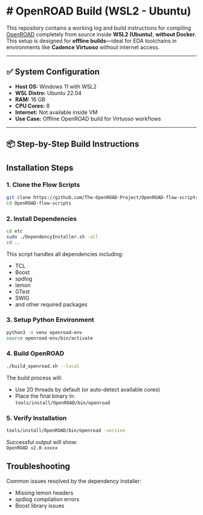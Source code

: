 
# # OpenROAD Build (WSL2 - Ubuntu)

This repository contains a working log and build instructions for compiling [OpenROAD](https://github.com/The-OpenROAD-Project/OpenROAD) completely from source inside **WSL2 (Ubuntu)**, **without Docker**. This setup is designed for **offline builds**—ideal for EDA toolchains in environments like **Cadence Virtuoso** without internet access.

---

## ✅ System Configuration

- **Host OS:** Windows 11 with WSL2
- **WSL Distro:** Ubuntu 22.04
- **RAM:** 16 GB  
- **CPU Cores:** 8  
- **Internet:** Not available inside VM  
- **Use Case:** Offline OpenROAD build for Virtuoso workflows

---

## 📦 Step-by-Step Build Instructions


## Installation Steps

### 1. Clone the Flow Scripts

```bash
git clone https://github.com/The-OpenROAD-Project/OpenROAD-flow-scripts.git
cd OpenROAD-flow-scripts
```

### 2. Install Dependencies

```bash
cd etc
sudo ./DependencyInstaller.sh -all
cd ..
```

This script handles all dependencies including:
- TCL
- Boost
- spdlog
- lemon
- GTest
- SWIG
- and other required packages

### 3. Setup Python Environment

```bash
python3 -m venv openroad-env
source openroad-env/bin/activate
```

### 4. Build OpenROAD

```bash
./build_openroad.sh --local
```

The build process will:
- Use 20 threads by default (or auto-detect available cores)
- Place the final binary in:  
  `tools/install/OpenROAD/bin/openroad`

### 5. Verify Installation

```bash
tools/install/OpenROAD/bin/openroad -version
```

Successful output will show:  
`OpenROAD v2.0-xxxxx`

## Troubleshooting

Common issues resolved by the dependency installer:
- Missing lemon headers
- spdlog compilation errors
- Boost library issues

